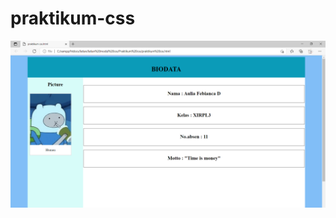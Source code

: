 # praktikum-css
![Alt text](https://github.com/29rpl4aulfeb/praktikum-css/blob/master/ss%20praktikum.png)
